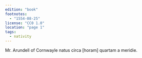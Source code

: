 ```yaml
---
edition: "book"
footnotes:
  - "1554-08-25"
license: "CC0 1.0"
location: "page 1"
tags:
  - nativity
---
```

Mr. Arundell of Cornwayle natus circa [horam]
quartam a meridie.
